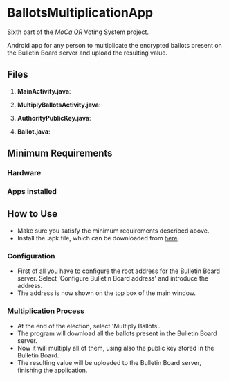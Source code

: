 # BallotsMultiplicationApp
Sixth part of the [*MoCa QR*](http://www.github.com/CamiloG/moca_qr) Voting System project.

Android app for any person to multiplicate the encrypted ballots present on the Bulletin Board server and upload the resulting value.

## Files
1. **MainActivity.java**:

2. **MultiplyBallotsActivity.java**:

3. **AuthorityPublicKey.java**:

4. **Ballot.java**:

## Minimum Requirements
### Hardware

### Apps installed

## How to Use
* Make sure you satisfy the minimum requirements described above.
* Install the .apk file, which can be downloaded from [here](https://github.com/CamiloG/moca_qr/blob/master/Admin_Apps/ballotsMultiplicationApp.apk?raw=true).

### Configuration
* First of all you have to configure the root address for the Bulletin Board server. Select 'Configure Bulletin Board address' and introduce the address.
* The address is now shown on the top box of the main window.

### Multiplication Process
* At the end of the election, select 'Multiply Ballots'.
* The program will download all the ballots present in the Bulletin Board server.
* Now it will multiply all of them, using also the public key stored in the Bulletin Board.
* The resulting value will be uploaded to the Bulletin Board server, finishing the application.
